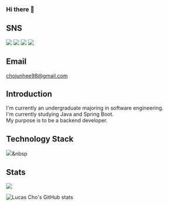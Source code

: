 ### Hi there 👋
## SNS
<a href="https://www.linkedin.com/in/lucas-cho-8081b4264/" target="_blank"><img src="https://img.shields.io/badge/Lucas Cho-0A66C2?style=plastic&logo=linkedin&logoColor=000000"/></a>
<a href="https://www.instagram.com/lcscho/" target="_blank"><img src="https://img.shields.io/badge/lcscho-E4405F?style=plastic&logo=instagram&logoColor=000000"/></a>
<a href="https://velog.io/@chocaprio" target="_blank"><img src="https://img.shields.io/badge/chocaprio-20C997?style=plastic&logo=Velog&logoColor=000000"/></a>
<a href="https://velog.io/@chocaprio" target="_blank"><img src="https://img.shields.io/badge/chocaprio-20C997?style=plastic&logo=Velog&logoColor=000000"/></a>

## Email
chojunhee98@gmail.com

## Introduction
I'm currently an undergraduate majoring in software engineering.<br/>
I'm currently studying Java and Spring Boot.<br/>
My purpose is to be a backend developer.

## Technology Stack

<img src="https://img.shields.io/badge/Java-007396?style=flat&logo=Java&logoColor=white"/></a>&nbsp

## Stats
<img src="https://img.shields.io/badge/SpringBoot-6DB33F?style=뱃지모양&logo=springboot&logoColor=000000"/></a>

![Lucas Cho's GitHub stats](https://github-readme-stats.vercel.app/api?username=lcscho&show_icons=true&theme=dark)
<!--
**LcsCho/LcsCho** is a ✨ _special_ ✨ repository because its `README.md` (this file) appears on your GitHub profile.

Here are some ideas to get you started:


- 🔭 I’m currently working on ...
- 🌱 I’m currently learning ...
- 👯 I’m looking to collaborate on ...
- 🤔 I’m looking for help with ...
- 💬 Ask me about ...
- 📫 How to reach me: ...
- 😄 Pronouns: ...
- ⚡ Fun fact: ...
-->
